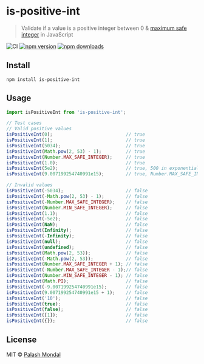 # is-positive-int
> Validate if a value is a positive integer between 0 & [maximum safe integer](https://developer.mozilla.org/en-US/docs/Web/JavaScript/Reference/Global_Objects/Number/MAX_SAFE_INTEGER) in JavaScript

![CI](https://github.com/palashmon/is-positive-int/actions/workflows/main.yaml/badge.svg)
[![npm version](https://img.shields.io/npm/v/is-positive-int.svg)](http://npm.im/is-positive-int)
[![npm downloads](https://img.shields.io/npm/dm/is-positive-int.svg)](http://npm.im/is-positive-int)

## Install

```
npm install is-positive-int
```

## Usage

```js
import isPositiveInt from 'is-positive-int';

// Test cases
// Valid positive values
isPositiveInt(0);                           // true
isPositiveInt(1);                           // true
isPositiveInt(5034);                        // true
isPositiveInt(Math.pow(2, 53) - 1);         // true
isPositiveInt(Number.MAX_SAFE_INTEGER);     // true
isPositiveInt(1.0);                         // true
isPositiveInt(5e2);                         // true, 500 in exponential notation
isPositiveInt(9.007199254740991e15);        // true, Number.MAX_SAFE_INTEGER.toExponential()

// Invalid values
isPositiveInt(-5034);                       // false
isPositiveInt(-Math.pow(2, 53) - 1);        // false
isPositiveInt(-Number.MAX_SAFE_INTEGER);    // false
isPositiveInt(Number.MIN_SAFE_INTEGER);     // false
isPositiveInt(1.1);                         // false
isPositiveInt(-5e2);                        // false
isPositiveInt(NaN);                         // false
isPositiveInt(Infinity);                    // false
isPositiveInt(-Infinity);                   // false
isPositiveInt(null);                        // false
isPositiveInt(undefined);                   // false
isPositiveInt(Math.pow(2, 53));             // false
isPositiveInt(-Math.pow(2, 53));            // false
isPositiveInt(Number.MAX_SAFE_INTEGER + 1); // false
isPositiveInt(-Number.MAX_SAFE_INTEGER - 1);// false
isPositiveInt(Number.MIN_SAFE_INTEGER - 1); // false
isPositiveInt(Math.PI);                     // false
isPositiveInt(-9.007199254740991e15);       // false
isPositiveInt(9.007199254740991e15 + 1);    // false
isPositiveInt('10');                        // false
isPositiveInt(true);                        // false
isPositiveInt(false);                       // false
isPositiveInt([1]);                         // false
isPositiveInt({});                          // false
```

## License

MIT © [Palash Mondal](https://github.com/palashmon)
